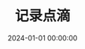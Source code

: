 ---
title: 记录点滴
date: 2024-01-01 00:00:00
description: 记录点滴
keywords: 记录点滴
tags:
  - 日记
categories:
  - 日记
---